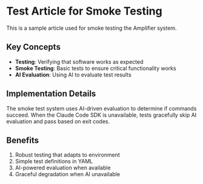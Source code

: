 # Test Article for Smoke Testing

This is a sample article used for smoke testing the Amplifier system.

## Key Concepts

- **Testing**: Verifying that software works as expected
- **Smoke Testing**: Basic tests to ensure critical functionality works
- **AI Evaluation**: Using AI to evaluate test results

## Implementation Details

The smoke test system uses AI-driven evaluation to determine if commands succeed. When the Claude Code SDK is unavailable, tests gracefully skip AI evaluation and pass based on exit codes.

## Benefits

1. Robust testing that adapts to environment
2. Simple test definitions in YAML
3. AI-powered evaluation when available
4. Graceful degradation when AI unavailable